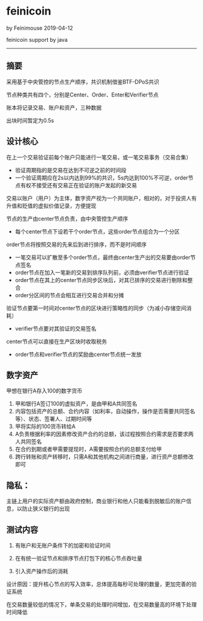 # feinicoin

by Feinimouse 2019-04-12

feinicoin support by java

---

## 摘要

采用基于中央管控的节点生产顺序，共识机制借鉴BTF-DPoS共识

节点种类共有四个，分别是Center、Order、Enter和Verifier节点

账本将记录交易、账户和资产，三种数据

出块时间暂定为0.5s

## 设计核心

在上一个交易验证前每个账户只能进行一笔交易，或一笔交易事务（交易合集）
* 验证周期指的是交易在达到不可逆之前的时间段
* 一个验证周期应在2s以内达到99%的共识，5s内达到100%不可逆，order节点有权不接受还有交易正在验证的账户发起的新交易

交易以账户（用户）为主体，数字资产视为一个共同账户，相对的，对于投资人有升值和贬值的虚拟价值记录，方便提现

节点的生产由center节点负责，由中央管控生产顺序
* 每个center节点下设若干个order节点，这些order节点组合为一个分区

order节点将按照交易的先来后到进行排序，而不是时间顺序
* 一笔交易可以扩散至多个order节点，最终由center生产出的交易要由order节点签名
* order节点在加入一笔新的交易到排序队列前，必须由verifier节点进行验证
* order节点在其上的center节点同步区块后，对其已排序的交易进行剔除和整合
* order分区间的节点会相互进行交易合并和分摊

验证节点要第一时间对center节点的区块进行策略性的同步（为减小存储空间消耗）
* verifier节点要对其验证的交易签名

center节点可以直接在生产区块时收取税务
* order节点和verifier节点的奖励由center节点统一发放

## 数字资产

甲想在银行A存入100的数字货币
1. 甲和银行A签订100的虚拟资产，是由甲和A共同签名
2. 内容包括资产的总额、合约内容（如利率，自动操作，操作是否需要共同签名等）、状态、签署人、过期时间等
3. 甲将实际的100货币转给A
4. A负责根据利率的因素修改资产合约的总额，该过程按照合约需求是否要求两人共同签名
5. 在合约到期或者甲需要提现时，A需要按照合约的总额支付给甲
6. 跨行转账和资产转移时，只需A和其他机构之间进行商量，进行资产总额修改即可

## 隐私：

主链上用户的实际资产额由政府控制，商业银行和他人只能看到脱敏后的账户信息，以防止狭义银行的出现

## 测试内容

1. 有账户和无账户条件下的加密和验证时间

2. 在有统一验证节点和排序节点打包下的核心节点吞吐量

3. 引入资产操作后的消耗

设计原因：提升核心节点的写入效率，总体提高每秒可处理的数量，更加完善的验证系统

在交易数量较低的情况下，单条交易的处理时间增加，在交易数量高的环境下处理时间降低